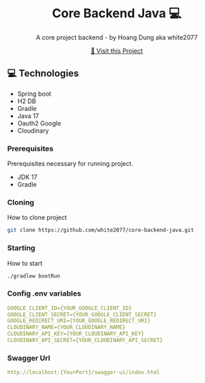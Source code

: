 
<h1 align="center" style="font-weight: bold;">Core Backend Java 💻</h1>

<p align="center">A core project backend - by Hoang Dung aka white2077</p>


<p align="center">
<a href="https://github.com/white2077/core-backend-java">📱 Visit this Project</a>
</p>

<h2 id="technologies">💻 Technologies</h2>

- Spring boot
- H2 DB
- Gradle
- Java 17
- Oauth2 Google
- Cloudinary

<h3>Prerequisites</h3>

Prerequisites necessary for running project.

- JDK 17
- Gradle

<h3>Cloning</h3>

How to clone project

```bash
git clone https://github.com/white2077/core-backend-java.git
```

<h3>Starting</h3>

How to start
```bash
./gradlew bootRun
```

<h3>Config .env variables</h2>



```yaml
GOOGLE_CLIENT_ID={YOUR_GOOGLE_CLIENT_ID}
GOOGLE_CLIENT_SECRET={YOUR_GOOGLE_CLIENT_SECRET}
GOOGLE_REDIRECT_URI={YOUR_GOOGLE_REDIRECT_URI}
CLOUDINARY_NAME={YOUR_CLOUDINARY_NAME}
CLOUDINARY_API_KEY={YOUR_CLOUDINARY_API_KEY}
CLOUDINARY_API_SECRET={YOUR_CLOUDINARY_API_SECRET}
```

<h3>Swagger Url</h3>

```yaml
http://localhost:{YourPort}/swagger-ui/index.html
```
